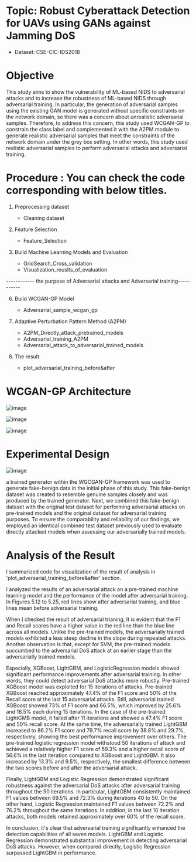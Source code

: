 # Topic: Robust Cyberattack Detection for UAVs using GANs against Jamming DoS
- Dataset: CSE-CIC-IDS2018 

# Objective
This study aims to show the vulnerability of ML-based NIDS to adversarial attacks and to increase the robustness of ML-based NIDS through adversarial training. In particular, the generation of adversarial samples using the existing GAN model is generated without specific constraints on the network domain, so there was a concern about unrealistic adversarial samples. Therefore, to address this concern, this study used WCGAN-GP to constrain the class label and complemented it with the A2PM module to generate realistic adversarial samples that meet the constraints of the network domain under the grey box setting.  In other words, this study used realistic adversarial samples to perform adversarial attacks and adversarial training.

# Procedure : You can check the code corresponding with below titles. 

1. Preprocessing dataset
   - Cleaning dataset
3. Feature Selection
   - Feature_Selection
   
5. Build Machine Learning Models and Evaluation
   - GridSearch_Cross_validation
   - Visualization_reuslts_of_evaluation
   
------------ the purpose of Adversarial attacks and Adversarial training-----------

6. Build WCGAN-GP Model
   - Adversarial_sample_wcgan_gp
  
7. Adaptive Perturbation Pattern Method (A2PM)
   - A2PM_Directly_attack_pretrained_models
   - Adversarial_training_A2PM
   - Adversarial_attack_to_adversarial_trained_models
   
9. The result
   - plot_adversarial_training_before&after

# WCGAN-GP Architecture

![image](https://github.com/jongbokhi/Robust-Cyberattack-Detection-for-UAVs-using-GANs-against-Jamming-DoS-/assets/105177081/8e561988-3b9f-4ee9-af5f-7f72cea44217)

![image](https://github.com/jongbokhi/Robust-Cyberattack-Detection-for-UAVs-using-GANs-against-Jamming-DoS-/assets/105177081/02d1507a-0067-4005-92c5-56ac13e666f1)

![image](https://github.com/jongbokhi/Robust-Cyberattack-Detection-for-UAVs-using-GANs-against-Jamming-DoS-/assets/105177081/8c9a6177-776d-4bbb-b2c8-088e74d34507)



# Experimental Design


![image](https://github.com/jongbokhi/Robust-Cyberattack-Detection-for-UAVs-using-GANs-against-Jamming-DoS-/assets/105177081/3ddec6d8-5919-4c7e-ad94-737f5b69c842)


a trained generator within the WGCGAN-GP framework was used to generate fake-benign data in the initial phase of this study. This fake-benign dataset was created to resemble genuine samples closely and was produced by the trained generator. Next, we combined this fake-benign dataset with the original test dataset for performing adversarial attacks on pre-trained models and the original dataset for adversarial training purposes. To ensure the comparability and reliability of our findings, we employed an identical combined test dataset previously used to evaluate directly attacked models when assessing our adversarially trained models.


# Analysis of the Result

I summarized code for visualization of the result of analysis in 'plot_adversarial_training_before&after' section.

I analyzed the results of an adversarial attack on a pre-trained machine learning model and the performance of the model after adversarial training. In Figures 5.12 to 5.25, red lines show after adversarial training, and blue lines mean before adversarial training. 

When I checked the result of adversarial trianing, It is evident that the F1 and Recall scores have a higher value in the red line than the blue line across all models. Unlike the pre-trained models, the adversarially trained models exhibited a less steep decline in the slope during repeated attacks. Another observation is that, except for SVM, the pre-trained models succumbed to the adversarial DoS attack at an earlier stage than the adversarially trained models.

Especially, XGBoost, LightGBM, and LogisticRegression models showed significant performance improvements after adversarial training. In other words, they could detect adversarial DoS attacks more robustly. Pre-trained XGBoost model was exploited for 15 iterations of attacks. Pre-trained XGBoost reached approximately 47.4% of the F1 score and 50% of the Recall score at the last 15 adversarial attacks. Still, adversarial trained XGBoost showed 73% of F1 score and 66.5%, which improved by 25.6% and 16.5% each during 15 iterations. In the case of the pre-trained LightGMB model, it failed after 11 iterations and showed a 47.4% F1 score and 50% recall score. At the same time, the adversarially trained LightGBM increased to 86.2% F1 score and 79.7% recall score by 38.8% and 29.7%, respectively, showing the best performance improvement over others. The pre-trained logistic regression model withstood 50 iterations of attack and achieved a relatively higher F1 score of 59.3% and a higher recall score of 56.6% in the last iteration compared to XGBoost and LightGBM. It also increased by 13.3% and 9.5%, respectively, the smallest difference between the two scores before and after the adversarial attack.

Finally, LightGBM and Logistic Regression demonstrated significant robustness against the adversarial DoS attacks after adversarial training throughout the 50 iterations. In particular, LightGBM consistently maintained F1 values between 69.5% and 72.3% during iterations 40 to 50. On the other hand, Logistic Regression maintained F1 values between 72.2% and 76.2% throughout the same iterations. In addition, in the last 10 iteration attacks, both models retained approximately over 60% of the recall score.

In conclusion, it's clear that adversarial training significantly enhanced the detection capabilities of all seven models. LightGBM and Logistic Regression demonstrated substantial improvement in detecting adversarial DoS attacks. However, when compared directly, Logistic Regression surpassed LightGBM in performance.
